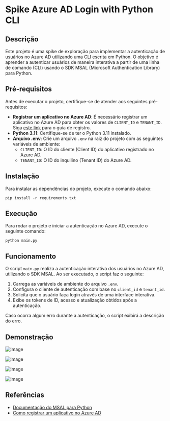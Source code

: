 # Spike Azure AD Login with Python CLI

## Descrição

Este projeto é uma spike de exploração para implementar a autenticação de usuários no Azure AD utilizando uma CLI escrita em Python. O objetivo é aprender a autenticar usuários de maneira interativa a partir de uma linha de comando (CLI) usando o SDK MSAL (Microsoft Authentication Library) para Python.

## Pré-requisitos

Antes de executar o projeto, certifique-se de atender aos seguintes pré-requisitos:

-   **Registrar um aplicativo no Azure AD**: É necessário registrar um aplicativo no Azure AD para obter os valores de `CLIENT_ID` e `TENANT_ID`. Siga [este link](https://learn.microsoft.com/azure/active-directory/develop/quickstart-register-app) para o guia de registro.
-   **Python 3.11**: Certifique-se de ter o Python 3.11 instalado.
-   **Arquivo .env**: Crie um arquivo `.env` na raiz do projeto com as seguintes variáveis de ambiente:
    -   `CLIENT_ID`: O ID do cliente (Client ID) do aplicativo registrado no Azure AD.
    -   `TENANT_ID`: O ID do inquilino (Tenant ID) do Azure AD.

## Instalação

Para instalar as dependências do projeto, execute o comando abaixo:

```pip install -r requirements.txt```

## Execução

Para rodar o projeto e iniciar a autenticação no Azure AD, execute o seguinte comando:

```python main.py```


## Funcionamento

O script `main.py` realiza a autenticação interativa dos usuários no Azure AD, utilizando o SDK MSAL. Ao ser executado, o script faz o seguinte:

1.  Carrega as variáveis de ambiente do arquivo `.env`.
2.  Configura o cliente de autenticação com base no `client_id` e `tenant_id`.
3.  Solicita que o usuário faça login através de uma interface interativa.
4.  Exibe os tokens de ID, acesso e atualização obtidos após a autenticação.

Caso ocorra algum erro durante a autenticação, o script exibirá a descrição do erro.

## Demonstração
![image](https://github.com/tuyoshivinicius/spike-azure-ad-login-with-python-cli/blob/main/images/print1.jpg?raw=true)

![image](https://github.com/tuyoshivinicius/spike-azure-ad-login-with-python-cli/blob/main/images/print2.jpg?raw=true)

![image](https://github.com/tuyoshivinicius/spike-azure-ad-login-with-python-cli/blob/main/images/print3.jpg?raw=true)

![image](https://github.com/tuyoshivinicius/spike-azure-ad-login-with-python-cli/blob/main/images/print4.jpg?raw=true)

## Referências

-   [Documentação do MSAL para Python](https://pypi.org/project/msal/)
-   [Como registrar um aplicativo no Azure AD](https://learn.microsoft.com/azure/active-directory/develop/quickstart-register-app)



